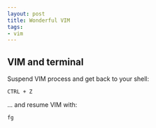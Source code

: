 ```yaml
---
layout: post
title: Wonderful VIM
tags:
- vim
---
```


## VIM and terminal
Suspend VIM process and get back to your shell:

```
CTRL + Z
```

... and resume VIM with:

```
fg
```
